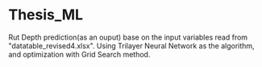 # Thesis_ML
Rut Depth prediction(as an ouput) base on the input variables read from "datatable_revised4.xlsx". Using Trilayer Neural Network as the algorithm, and optimization with Grid Search method.
